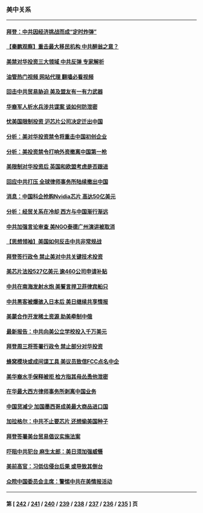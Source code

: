 ### 美中关系
---
#### [拜登：中共因经济挑战而成“定时炸弹”](../../pages/nf1412576/n14051890.md?08111245) 
#### [【秦鹏观察】重击最大移民机构 中共醉翁之意？](../../pages/nf1412576/n14051840.md?08111245) 
#### [美禁对华投资三大领域 中共反弹 专家解析](../../pages/nf1412576/n14051724.md?08111245) 
#### [油管热门视频 网站代理 翻墙必看视频](http://138.2.39.72:81/youtube.html?epic-marker?08111245)
#### [回击中共贸易胁迫 美及盟友有一有力武器](../../pages/nf1412576/n14051824.md?08111245) 
#### [华裔军人析水兵涉共谍案 谈如何防泄密](../../pages/nf1412576/n14050492.md?08111245) 
#### [忧美国限制投资 沪芯片公司决定迁出中国](../../pages/nf1412576/n14051826.md?08111245) 
#### [分析：美对华投资禁令将重击中国初创企业](../../pages/nf1412576/n14051779.md?08111245) 
#### [分析：美投资禁令打响外资撤离中国第一枪](../../pages/nf1412576/n14051756.md?08111245) 
#### [美限制对华投资后 英国和欧盟考虑是否跟进](../../pages/nf1412576/n14051755.md?08111245) 
#### [回应中共打压 全球律师事务所陆续撤出中国](../../pages/nf1412576/n14051704.md?08111245) 
#### [消息：中国科企抢购Nvidia芯片 高达50亿美元](../../pages/nf1412576/n14051267.md?08111245) 
#### [分析：经贸关系在冷却 西方与中国渐行渐远](../../pages/nf1412576/n14051090.md?08111245) 
#### [中共加强言论审查 美NGO泰德广州演讲被取消](../../pages/nf1412576/n14051182.md?08111245) 
#### [【思想领袖】美国如何反击中共非常规战](../../pages/nf1412576/n14045305.md?08111245) 
#### [拜登签行政令 禁止美对中共关键技术投资](../../pages/nf1412576/n14051101.md?08111245) 
#### [美芯片法投527亿美元 逾460公司申请补贴](../../pages/nf1412576/n14051031.md?08111245) 
#### [中共在南海发射水炮 美誓言捍卫菲律宾船只](../../pages/nf1412576/n14050963.md?08111245) 
#### [中共黑客被爆骇入日本后 美日继续共享情报](../../pages/nf1412576/n14051015.md?08111245) 
#### [美蒙合作开发稀土资源 助美牵制中俄](../../pages/nf1412576/n14050984.md?08111245) 
#### [最新报告：中共向美公立学校投入千万美元](../../pages/nf1412576/n14050691.md?08111245) 
#### [拜登周三将签署行政令 禁止部分对华投资](../../pages/nf1412576/n14050962.md?08111245) 
#### [蜂窝模块或成间谍工具 美议员致信FCC点名中企](../../pages/nf1412576/n14050867.md?08111245) 
#### [美华裔水手保释被拒 检方指其母怂恿他泄密](../../pages/nf1412576/n14050410.md?08111245) 
#### [在华最大西方律师事务所剥离中国业务](../../pages/nf1412576/n14050425.md?08111245) 
#### [中国货减少 加国墨西哥成美最大商品进口国](../../pages/nf1412576/n14050403.md?08111245) 
#### [加拉格尔：中共不止要芯片 还想偷美国种子](../../pages/nf1412576/n14050367.md?08111245) 
#### [拜登签署美台贸易倡议实施法案](../../pages/nf1412576/n14050310.md?08111245) 
#### [吓阻中共犯台 麻生太郎：美日须加强威慑](../../pages/nf1412576/n14050269.md?08111245) 
#### [美前高官：习低估侵台后果 或导致其倒台](../../pages/nf1412576/n14050263.md?08111245) 
#### [众院中国委员会主席：警惕中共在美情报活动](../../pages/nf1412576/n14049703.md?08111245) 

---
#### 第 [ [242](./242.md?08111245) / [241](./241.md?08111245) / [240](./240.md?08111245) / [239](./239.md?08111245) / [238](./238.md?08111245) / [237](./237.md?08111245) / [236](./236.md?08111245) / [235](./235.md?08111245) ] 页
